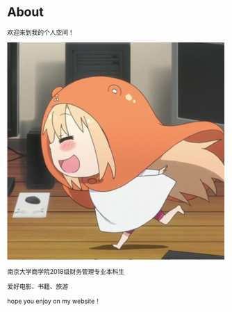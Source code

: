 # About

欢迎来到我的个人空间！

![](images/p1.jpg)

南京大学商学院2018级财务管理专业本科生

爱好电影、书籍、旅游

hope you enjoy on my website！
